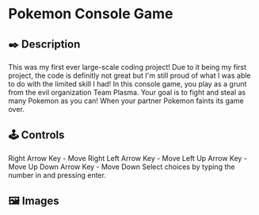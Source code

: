 # Pokemon Console Game

## ✒️ Description

This was my first ever large-scale coding project! Due to it being my first project, the code is definitly not great but I'm still proud of what I was able to do with the limited skill I had!
In this console game, you play as a grunt from the evil organization Team Plasma. Your goal is to fight and steal as many Pokemon as you can! When your partner Pokemon faints its game over.

## 🕹️ Controls
Right Arrow Key - Move Right
Left Arrow Key - Move Left
Up Arrow Key - Move Up
Down Arrow Key - Move Down
Select choices by typing the number in and pressing enter.

## 🖼️ Images

